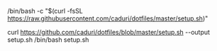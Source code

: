  /bin/bash -c "$(curl -fsSL https://raw.githubusercontent.com/caduri/dotfiles/master/setup.sh)"

 curl https://github.com/caduri/dotfiles/blob/master/setup.sh --output setup.sh
 /bin/bash setup.sh
